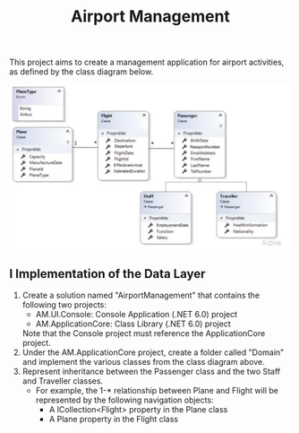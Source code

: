 <!DOCTYPE html>
<html>
<head>

</head>
<body>
  <header>
    <h1>Airport Management</h1>
  </header>
  <main>
    <p>This project aims to create a management application for airport activities, as defined by the class diagram below.</p>
    <img src="tables.png">
    <h2>I Implementation of the Data Layer</h2>
    <ol>
      <li>
        Create a solution named "AirportManagement" that contains the following two projects:
        <ul>
          <li>AM.UI.Console: Console Application (.NET 6.0) project</li>
          <li>AM.ApplicationCore: Class Library (.NET 6.0) project</li>
        </ul>
        Note that the Console project must reference the ApplicationCore project.
      </li>
      <li>Under the AM.ApplicationCore project, create a folder called "Domain" and implement the various classes from the class diagram above.</li>
      <li>Represent inheritance between the Passenger class and the two Staff and Traveller classes.
        <ul>
          <li>For example, the 1-* relationship between Plane and Flight will be represented by the following navigation objects:
            <ul>
              <li>A ICollection&lt;Flight&gt; property in the Plane class</li>
              <li>A Plane property in the Flight class</li>
            </ul>
          </li>
        </ul>
      </li>
    </ol>
    
    
    
  </main>
</body>
</html>
